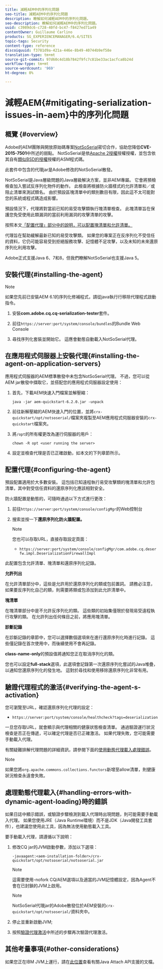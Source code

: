 ```yaml
---
title: 減輕AEM中的序列化問題
seo-title: 減輕AEM中的序列化問題
description: 瞭解如何減輕AEM中的序列化問題。
seo-description: 瞭解如何減輕AEM中的序列化問題。
uuid: c3989dc6-c728-40fd-bc47-f8427ed71a49
contentOwner: Guillaume Carlino
products: SG_EXPERIENCEMANAGER/6.4/SITES
topic-tags: Security
content-type: reference
discoiquuid: f3781d9a-421a-446e-8b49-40744b9ef58e
translation-type: tm+mt
source-git-commit: 97d60c4d18b7842f9fc7c81be33ac1acfca8b24d
workflow-type: tm+mt
source-wordcount: '969'
ht-degree: 0%

---
```



# 減輕AEM{#mitigating-serialization-issues-in-aem}中的序列化問題

## 概覽 {#overview}

Adobe的AEM團隊與開放原始碼專案[NotSoSerial](https://github.com/kantega/notsoserial)密切合作，協助您降低&#x200B;**CVE-2015-7501**&#x200B;中所述的弱點。 NotSoSerial是依[Apache 2授權](https://www.apache.org/licenses/LICENSE-2.0)授權授權，並包含依其自有[類似BSD的授權](https://asm.ow2.org/license.html)授權的ASM程式碼。

此套件中包含的代理jar是Adobe修改的NotSoSerial散發。

NotSoSerial是Java層級問題的Java層級解決方案，並非AEM專屬。 它會將預檢檢查加入嘗試反序列化物件的動作。 此檢查將根據防火牆樣式的允許清單和／或阻止清單來測試類名。 由於預設區塊清單中的類別數目有限，因此這不太可能對您的系統或程式碼造成影響。

預設情況下，代理將對當前已知的易受攻擊類執行塊清單檢查。 此塊清單旨在保護您免受使用此類漏洞的當前利用漏洞的攻擊清單的攻擊。

按照本文[「配置代理」部分中的說明，可以配置塊清單和允許清單。](/help/sites-administering/mitigating-serialization-issues.md#configuring-the-agent)

代理旨在幫助緩解最新已知的易受攻擊類。 如果您的專案正在反序列化不受信任的資料，它仍可能容易受到拒絕服務攻擊、記憶體不足攻擊，以及未知的未來還原序列化利用攻擊。

Adobe正式支援Java 6、7和8，但我們瞭解NotSoSerial也支援Java 5。

## 安裝代理{#installing-the-agent}

>[!NOTE]
>
>如果您先前已安裝AEM 6.1的序列化修補程式，請從java執行行移除代理程式啟動指令。

1. 安裝&#x200B;**com.adobe.cq.cq-serialization-tester**&#x200B;套件。

1. 前往`https://server:port/system/console/bundles`的Bundle Web Console
1. 尋找序列化套裝並開始它。 這應會動態自動載入NotSoSerial代理。

## 在應用程式伺服器上安裝代理{#installing-the-agent-on-application-servers}

應用程式伺服器的AEM標準散發中未包含NotSoSerial代理。 不過，您可以從AEM jar散發中擷取它，並搭配您的應用程式伺服器設定使用：

1. 首先，下載AEM快速入門檔案並解壓縮：

   ```shell
   java -jar aem-quickstart-6.2.0.jar -unpack
   ```

1. 前往新解壓縮的AEM快速入門的位置，並將`crx-quickstart/opt/notsoserial/`檔案夾複製至AEM應用程式伺服器安裝的`crx-quickstart`檔案夾。

1. 將`/opt`的所有權更改為運行伺服器的用戶：

   ```shell
   chown -R opt <user running the server>
   ```

1. 設定並檢查代理是否已正確啟動，如本文的下列章節所示。

## 配置代理{#configuring-the-agent}

預設配置適用於大多數安裝。 這包括已知遠程執行易受攻擊類的塊清單和允許包清單，其中對受信任資料的還原序列化應該相對安全。

防火牆配置是動態的，可隨時通過以下方式進行更改：

1. 前往`https://server:port/system/console/configMgr`的Web控制台
1. 搜索並按一下&#x200B;**還原序列化防火牆配置。**

   >[!NOTE]
   >
   >您也可以存取URL，直接存取設定頁面：
   >
   >* `https://server:port/system/console/configMgr/com.adobe.cq.deserfw.impl.DeserializationFirewallImpl`


此配置包含允許清單、塊清單和還原序列化記錄。

**允許列出**

在允許清單部分中，這些是允許用於還原序列化的類或包前置詞。 請務必注意，如果要反序列化自己的類，則需要將類或包添加到此允許清單中。

**塊清單**

在塊清單部分中是不允許反序列化的類。 這些類的初始集僅限於發現易受遠程執行攻擊的類。 在允許列出任何條目之前，將應用塊清單。

**診斷記錄**

在診斷記錄的章節中，您可以選擇數個選項來在進行還原序列化時進行記錄。 這些僅記錄在首次使用中，而後續使用不會再記錄。

**class-name-only**&#x200B;的預設值將通知您正在取消序列化的類。

您也可以設定&#x200B;**full-stack**&#x200B;選項，此選項會記錄第一次還原序列化嘗試的Java堆疊，以通知您還原序列化的發生地。 這對於尋找和使用移除還原序列化非常有用。

## 驗證代理程式的激活{#verifying-the-agent-s-activation}

您可瀏覽至URL，確認還原序列化代理的設定：

* `https://server:port/system/console/healthcheck?tags=deserialization`

一旦您存取URL，就會顯示與代理相關的健康狀態檢查清單。 通過驗證運行狀況檢查是否正在傳遞，可以確定代理是否已正確激活。 如果代理失敗，您可能需要手動載入代理。

有關疑難排解代理問題的詳細資訊，請參閱下面的[使用動態代理載入處理錯誤](#handling-errors-with-dynamic-agent-loading)。

>[!NOTE]
>
>如果您將`org.apache.commons.collections.functors`新增至allow清單，則健康狀況檢查永遠會失敗。

## 處理動態代理載入{#handling-errors-with-dynamic-agent-loading}時的錯誤

如果日誌中顯示錯誤，或驗證步驟檢測到載入代理時出現問題，則可能需要手動載入代理。 如果您使用JRE（Java Runtime環境）而不是JDK（Java開發工具套件），也建議您使用此工具，因為無法使用動態載入工具。

要手動載入代理，請遵循以下說明：

1. 修改CQ jar的JVM啟動參數，添加以下選項：

   ```shell
   -javaagent:<aem-installation-folder>/crx-quickstart/opt/notsoserial/notsoserial.jar
   ```

   >[!NOTE]
   >
   >這需要使用-nofork CQ/AEM選項以及適當的JVM記憶體設定，因為Agent不會在已封鎖的JVM上啟用。

   >[!NOTE]
   >
   >NotSoSerial代理jar的Adobe散發位於AEM安裝的`crx-quickstart/opt/notsoserial/`資料夾中。

1. 停止並重新啟動JVM;

1. 按照[驗證代理激活](/help/sites-administering/mitigating-serialization-issues.md#verifying-the-agent-s-activation)中所述的步驟再次驗證代理激活。

## 其他考量事項{#other-considerations}

如果您正在IBM JVM上運行，請在[此位置](https://www.ibm.com/support/knowledgecenter/SSSTCZ_2.0.0/com.ibm.rt.doc.20/user/attachapi.html)查看有關Java Attach API支援的文檔。

